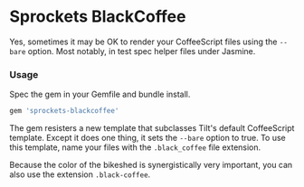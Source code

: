 # Sprockets BlackCoffee

Yes, sometimes it may be OK to render your CoffeeScript files using the `--bare` option. Most notably, in test spec helper files under Jasmine.


### Usage

Spec the gem in your Gemfile and bundle install.

```ruby
gem 'sprockets-blackcoffee'
```

The gem resisters a new template that subclasses Tilt's default CoffeeScript template. Except it does one thing, it sets the `--bare` option to true. To use this template, name your files with the `.black_coffee` file extension.

Because the color of the bikeshed is synergistically very important, you
can also use the extension `.black-coffee`.

